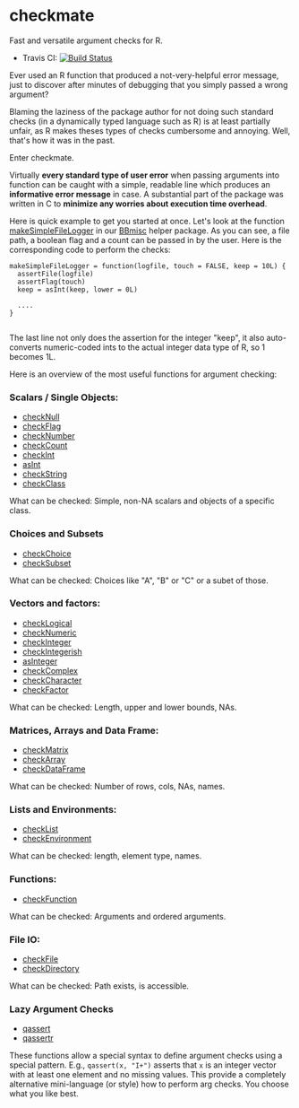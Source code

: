 # checkmate

Fast and versatile argument checks for R.

* Travis CI: [![Build Status](https://travis-ci.org/mllg/checkmate.svg)](https://travis-ci.org/mllg/checkmate)


Ever used an R function that produced a not-very-helpful error message,
just to discover after minutes of debugging that you simply passed a wrong argument?

Blaming the laziness of the package author for not doing such standard checks
(in a dynamically typed language such as R) is at least partially unfair, as R makes theses types of checks
cumbersome and annoying. Well, that's how it was in the past.

Enter checkmate.

Virtually **every standard type of user error** when passing arguments into function can be
caught with a simple, readable line which produces an **informative error message** in case.
A substantial part of the package was written in C to **minimize any worries about execution time overhead**.

Here is quick example to get you started at once. Let's look at the function 
[makeSimpleFileLogger](http://berndbischl.github.io/BBmisc/man/makeSimpleFileLogger.html)
in our [BBmisc](http://berndbischl.github.io/BBmisc/) helper package.
As you can see, a file path, a boolean flag and a count can be passed in by the
user. Here is the corresponding code to perform the checks:

```splus
makeSimpleFileLogger = function(logfile, touch = FALSE, keep = 10L) {
  assertFile(logfile)
  assertFlag(touch)
  keep = asInt(keep, lower = 0L)
  
  ....
}
  
```
The last line not only does the assertion for the integer "keep", it also auto-converts numeric-coded ints to the actual integer data type
of R, so 1 becomes 1L.


Here is an overview of the most useful functions for argument checking:

### Scalars / Single Objects:

* [checkNull](http://mllg.github.io/checkmate/man/checkNull.html)
* [checkFlag](http://mllg.github.io/checkmate/man/checkFlag.html)
* [checkNumber](http://mllg.github.io/checkmate/man/checkNumber.html)
* [checkCount](http://mllg.github.io/checkmate/man/checkCount.html)
* [checkInt](http://mllg.github.io/checkmate/man/checkInt.html)
* [asInt](http://mllg.github.io/checkmate/man/asInt.html)
* [checkString](http://mllg.github.io/checkmate/man/checkString.html)
* [checkClass](http://mllg.github.io/checkmate/man/checkClass.html)

What can be checked: Simple, non-NA scalars and objects of a specific class.

### Choices and Subsets

* [checkChoice](http://mllg.github.io/checkmate/man/checkChoice.html)
* [checkSubset](http://mllg.github.io/checkmate/man/checkSubset.html)

What can be checked: Choices like "A", "B" or "C" or a subet of those.

### Vectors and factors:

* [checkLogical](http://mllg.github.io/checkmate/man/checkLogical.html)
* [checkNumeric](http://mllg.github.io/checkmate/man/checkNumeric.html)
* [checkInteger](http://mllg.github.io/checkmate/man/checkInteger.html)
* [checkIntegerish](http://mllg.github.io/checkmate/man/checkIntegerish.html)
* [asInteger](http://mllg.github.io/checkmate/man/asInteger.html)
* [checkComplex](http://mllg.github.io/checkmate/man/checkComplex.html)
* [checkCharacter](http://mllg.github.io/checkmate/man/checkCharacter.html)
* [checkFactor](http://mllg.github.io/checkmate/man/checkFactor.html)

What can be checked: Length, upper and lower bounds, NAs.

### Matrices, Arrays and Data Frame:

* [checkMatrix](http://mllg.github.io/checkmate/man/checkMatrix.html)
* [checkArray](http://mllg.github.io/checkmate/man/checkArray.html)
* [checkDataFrame](http://mllg.github.io/checkmate/man/checkDataFrame.html)

What can be checked: Number of rows, cols, NAs, names.

### Lists and Environments:

* [checkList](http://mllg.github.io/checkmate/man/checkList.html)
* [checkEnvironment](http://mllg.github.io/checkmate/man/checkEnvironment.html)

What can be checked: length, element type, names.

### Functions:

* [checkFunction](http://mllg.github.io/checkmate/man/checkFunction.html)

What can be checked: Arguments and ordered arguments.

### File IO:

* [checkFile](http://mllg.github.io/checkmate/man/checkFile.html)
* [checkDirectory](http://mllg.github.io/checkmate/man/checkDirectory.html)

What can be checked: Path exists, is accessible.

### Lazy Argument Checks

* [qassert](http://mllg.github.io/checkmate/man/qassert.html)
* [qassertr](http://mllg.github.io/checkmate/man/qassert.html)

These functions allow a special syntax to define argument checks using
a special pattern. E.g., `qassert(x, "I+")` asserts that `x` is an integer
vector with at least one element and no missing values.
This provide a completely alternative mini-language (or style) how to perform arg checks.
You choose what you like best.


